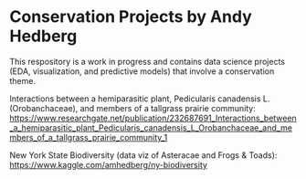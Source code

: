 # Conservation Projects by Andy Hedberg
This respository is a work in progress and contains data science projects (EDA, visualization, and predictive models) that involve a conservation theme.

Interactions between a hemiparasitic plant, Pedicularis canadensis L. (Orobanchaceae), and members of a tallgrass prairie community:
https://www.researchgate.net/publication/232687691_Interactions_between_a_hemiparasitic_plant_Pedicularis_canadensis_L_Orobanchaceae_and_members_of_a_tallgrass_prairie_community_1

New York State Biodiversity (data viz of Asteracae and Frogs & Toads):
https://www.kaggle.com/amhedberg/ny-biodiversity
